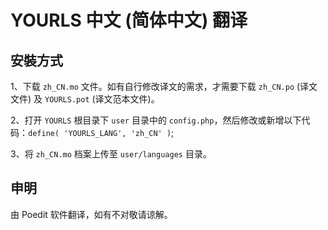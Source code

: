 # YOURLS 中文 (简体中文) 翻译

## 安裝方式
1、下载 `zh_CN.mo` 文件。如有自行修改译文的需求，才需要下载 `zh_CN.po` (译文文件) 及 `YOURLS.pot` (译文范本文件)。

2、打开 `YOURLS` 根目录下 `user` 目录中的 `config.php`，然后修改或新增以下代码：`define( 'YOURLS_LANG', 'zh_CN' )`;

3、将 `zh_CN.mo` 档案上传至 `user/languages` 目录。

## 申明
由 Poedit 软件翻译，如有不对敬请谅解。
